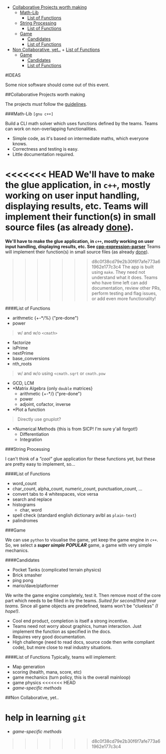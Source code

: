 * [Collaborative Projects worth making](#collaborative-projects-worth-making)
    - [Math-Lib](#math-lib-gnu-c)
        + [List of Functions](#list-of-functions)
    - [String Processing](#string-processing)
        + [List of Functions](#list-of-functions_1)
    - [Game](#game)
        + [Candidates](#candidates)
        + [List of Functions](#list-of-functions_1)
* [Non Collaborative, yet..](#non-collaborative-yet)
        + [List of Functions](#list-of-functions-1)
    - [Game](#game)
        + [Candidates](#candidates)
        + [List of Functions](#list-of-functions-2)

#IDEAS

Some nice software should come out of this event.

##Collaborative Projects worth making

The projects *must* follow the [guidelines](CONTRIBUTING.md).

###Math-Lib `[gnu c++]`

Build a CLI math solver which uses functions defined by the teams. Teams can work on non-overlapping functionalities.

* Simple code, as it's based on intermediate maths, which everyone knows.
* Correctness and testing is easy.
* Little documentation required.

<<<<<<< HEAD
**We'll have to make the glue application, in `c++`, mostly working on user input handling, displaying results, etc.**
Teams will implement their function(s) in small source files (as already [done](cpp/math-lib/src/arithmetic.cpp)).
=======
**We'll have to make the glue application, in `c++`, mostly working on user input handling, displaying results, etc. See [cpp-expression-parser](https://github.com/bamos/cpp-expression-parser)**
Teams will implement their function(s) in small source files (as already [done](cpp/liquid/src/ml_add.cpp)).
>>>>>>> d8c0f38cd79e2b30f6f7afe773a61962e177c3c4
The app is built using `make`. They need not understand what it does. Teams who have time left can add documentation, review other PRs, perform testing and flag issues, or add even more functionality!

####List of Functions
* arithmetic {+-*/%} ("pre-done")
* power
>w/ and w/o `<cmath>`

* factorize
* isPrime
* nextPrime
* base_conversions
* nth_roots
>w/ and w/o using `<cmath.sqrt` or `cmath.pow`

* GCD, LCM
* *Matrix Algebra {only `double` matrices}
    - arithmetic {+-*/} ("pre-done")
    - power
    - adjoint, cofactor, inverse
* *Plot a function
>Directly use gnuplot?

* *Numerical Methods {this is from SICP! I'm sure y'all forgot!}
    - Differentiation
    - Integration

###String Processing

I can't think of a *"cool"* glue application for these functions yet, but these are pretty easy to implement, so...

####List of Functions
* word_count
* char_count, alpha_count, numeric_count, punctuation_count, ...
* convert tabs to 4 whitespaces, vice versa
* search and replace
* histograms
    - char, word
* spell check (standard english dictionary avlbl as `plain-text`)
* palindromes

###Game

We can use `python` to visualise the game, yet keep the game engine in `c++`. So, we select a ***super simple POPULAR*** game, a game with very simple mechanics.

####Candidates
+ Pocket Tanks (complicated terrain physics)
+ Brick smasher
+ ping pong
+ mario/dave/platformer

We write the game engine completely, test it. Then remove most of the core part which needs to be filled in by the teams.
*Suited for second/third year teams.*
Since all game objects are predefined, teams won't be "clueless" *(I hope!)*.

* Cool end product, completion is itself a strong incentive.
* Teams need not worry about graphics, human interaction. Just implement the function as specified in the docs.
* Requires very good documentation.
* High challenge (need to read docs, source code then write compliant code), but more close to real industry situations.

####List of Functions
Typically, teams will implement:

* Map generation
* scoring (health, mana, score, etc)
* game mechanics (turn policy, this is the overall mainloop)
* game physics
<<<<<<< HEAD
* *game-specific methods*

##Non Collaborative, yet..

**help in learning `git`**
=======
* *game-specific methods*
>>>>>>> d8c0f38cd79e2b30f6f7afe773a61962e177c3c4
